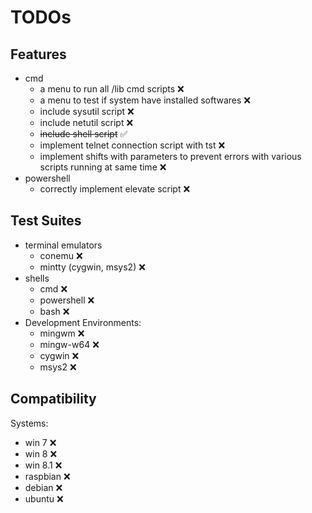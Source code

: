 # TODOs

## Features
* cmd
  * a menu to run all /lib cmd scripts :x:
  * a menu to test if system have installed softwares :x:
  * include sysutil script :x:
  * include netutil script :x:
  * ~~include shell script~~ :white_check_mark:
  * implement telnet connection script with tst :x:
  * implement shifts with parameters to prevent errors with various scripts running at same time :x:
* powershell
  * correctly implement elevate script :x:

## Test Suites
* terminal emulators
    * conemu :x:
	* mintty (cygwin, msys2) :x:
* shells
  * cmd :x:
  * powershell :x:
  * bash :x:
* Development Environments:
  * mingwm :x:
  * mingw-w64 :x:
  * cygwin :x:
  * msys2 :x:
	
## Compatibility
Systems:
* win 7 :x:
* win 8 :x:
* win 8.1 :x:
* raspbian :x:
* debian :x:
* ubuntu :x: